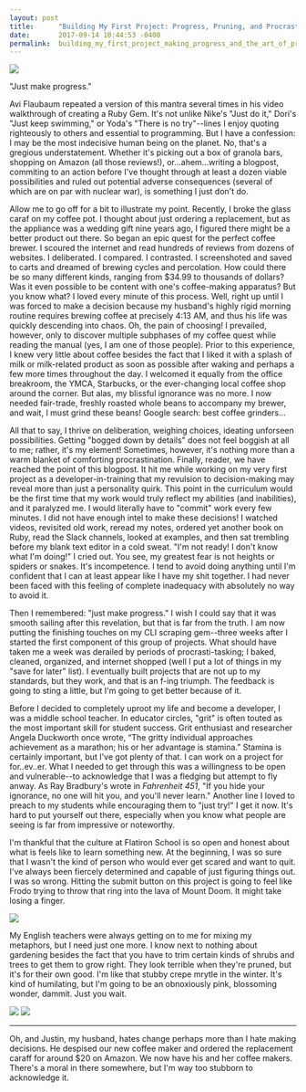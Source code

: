 ```yaml
---
layout: post
title:      "Building My First Project: Progress, Pruning, and Procrasti-tasking"
date:       2017-09-14 10:44:53 -0400
permalink:  building_my_first_project_making_progress_and_the_art_of_procrasti-tasking
---
```



![](https://s3.amazonaws.com/sitecdn/quotepictures-cdn/uploads/Yoda-Do-or-do-not-there-is-no-try1.jpg)

"Just make progress." 

Avi Flaubaum repeated a version of this mantra several times in his video walkthrough of creating a Ruby Gem.  It's not unlike Nike's "Just do it," Dori's "Just keep swimming," or Yoda's "There is no try"--lines I enjoy quoting righteously to others and essential to programming.  But I have a confession:  I may be the most indecisive human being on the planet.  No, that's a gregious understatement.  Whether it's picking out a box of granola bars, shopping on Amazon (all those reviews!), or...ahem...writing a blogpost, commiting to an action before I've thought through at least a dozen viable possibilities and ruled out potential adverse consequences (several of which are on par with nuclear war), is something I just don't do.  

Allow me to go off for a bit to illustrate my point.  Recently, I broke the glass caraf on my coffee pot. I thought about just ordering a replacement, but as the appliance was a wedding gift nine years ago, I figured there might be a better product out there.  So began an epic quest for the perfect coffee brewer.  I scoured the internet and read hundreds of reviews from dozens of websites.  I deliberated. I compared. I contrasted. I screenshoted and saved to carts and dreamed of brewing cycles and percolation.  How could there be so many different kinds, ranging from $34.99 to thousands of dollars?  Was it even possible to be content with one's coffee-making apparatus? But you know what?  I loved every minute of this process.  Well, right up until I was forced to make a decision because my husband's highly rigid morning routine requires brewing coffee at precisely 4:13 AM, and thus his life was quickly descending into chaos. Oh, the pain of choosing! I prevailed, however, only to discover multiple subphases of my coffee quest while reading the manual (yes, I am one of those people).  Prior to this experience, I knew very little about coffee besides the fact that I liked it with a splash of milk or milk-related product as soon as possible after waking and perhaps a few more times throughout the day.  I welcomed it equally from the office breakroom, the YMCA, Starbucks, or the ever-changing local coffee shop around the corner.  But alas, my blissful ignorance was no more.  I now needed fair-trade, freshly roasted whole beans to accompany my brewer, and wait, I must grind these beans!  Google search: best coffee grinders...

All that to say, I thrive on deliberation, weighing choices, ideating unforseen possibilities. Getting "bogged down by details" does not feel boggish at all to me; rather, it's my element!  Sometimes, however, it's nothing more than a warm blanket of comforting procrastination.  Finally, reader, we have reached the point of this blogpost.  It hit me while working on my very first project as a developer-in-training that my revulsion to decision-making may reveal more than just a personality quirk.  This point in the curriculum would be the first time that my work would truly reflect my abilities (and inabilities), and it paralyzed me.  I would literally have to "commit" work every few minutes.  I did not have enough intel to make these decisions!  I watched videos, revisited old work, reread my notes, ordered yet another book on Ruby, read the Slack channels, looked at examples, and then sat trembling before my blank text editor in a cold sweat.  "I'm not ready! I don't know what I'm doing!" I cried out.  You see, my greatest fear is not heights or spiders or snakes.  It's incompetence.  I tend to avoid doing anything until I'm confident that I can at least appear like I have my shit together.  I had never been faced with this feeling of complete inadequacy with absolutely no way to avoid it.  

Then I remembered: "just make progress." I wish I could say that it was smooth sailing after this revelation, but that is far from the truth.  I am now putting the finishing touches on my CLI scraping gem--three weeks after I started the first component of this group of projects.  What should have taken me a week was derailed by periods of procrasti-tasking; I baked, cleaned, organized, and internet shopped (well I put a lot of things in my "save for later" list).  I eventually built projects that are not up to my standards, but they work, and that is an f-ing triumph.  The feedback is going to sting a little, but I'm going to get better because of it. 

Before I decided to completely uproot my life and become a developer, I was a middle school teacher.  In educator circles, "grit" is often touted as the most important skill for student success. Grit enthusiast and researcher Angela Duckworth once wrote, “The gritty individual approaches achievement as a marathon; his or her advantage is stamina.”  Stamina is certainly important, but I've got plenty of that.  I can work on a project for for..ev..er.  What I needed to get through this was a willingness to be open and vulnerable--to acknowledge that I was a fledging but attempt to fly anway.  As Ray Bradbury's wrote in *Fahrenheit 451*, "If you hide your ignorance, no one will hit you, and you'll never learn."  Another line I loved to preach to my students while encouraging them to "just try!" I get it now.  It's hard to put yourself out there, especially when you know what people are seeing is far from impressive or noteworthy.

I'm thankful that the culture at Flatiron School is so open and honest about what is feels like to learn something new.  At the beginning, I was so sure that I wasn't the kind of person who would ever get scared and want to quit.  I've always been fiercely determined and capable of just figuring things out.  I was so wrong.  Hitting the submit button on this project is going to feel like Frodo trying to throw that ring into the lava of Mount Doom. It might take losing a finger.

![](https://qph.ec.quoracdn.net/main-qimg-5562bff6a7bb4e7ecfdc5c2ccd548eee-c)

My English teachers were always getting on to me for mixing my metaphors, but I need just one more. I know next to nothing about gardening besides the fact that you have to trim certain kinds of shrubs and trees to get them to grow right.  They look terrible when they're pruned, but it's for their own good.  I'm like that stubby crepe mrytle in the winter. It's kind of humilating, but I'm going to be an obnoxiously pink, blossoming wonder, dammit.  Just you wait.

![](http://www.walterreeves.com/uploads/JPGs/crapeprune1.JPG)
![](http://www.burkesbackyard.com.au/wp-content/uploads/2015/07/CREPE-MYRTLE-PINK-Lagerstroemia-indica-STREET-TREES-944V9484-650x364.jpg)

- - - - - - - - 

Oh, and Justin, my husband, hates change perhaps more than I hate making decisions.  He despised our new coffee maker and ordered the replacement caraff for around $20 on Amazon.  We now have his and her coffee makers. There's a moral in there somewhere, but I'm way too stubborn to acknowledge it.
